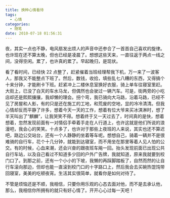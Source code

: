 ```yaml
---
title: 换种心情看待
tags:
  - 心情
categories:
  - 随笔
date: 2010-07-18 01:56:31
---
```


夜，其实一点也不静，电风扇发出烦人的声音中还参合了一首首自己喜欢的旋律。也许现在还不算太晚，但也已经是凌晨了。想想这些天来，一直往返于两点一线之间，没得空闲。累了，也许真的累了。早起晚归，是现状。

看了看时间，已经快 22 点整了，赶紧催着当班经理帮我下机，万一来了一波客人，那我又不能整点下班了。然后，数钱，收拾，填些乱七八糟的东西，又得搞个十来分钟，才能刷卡下班。赶紧冲上二楼休息室换好衣服，骑上单车往寝室里赶。大街上，已没了白天的车水马龙，但偶然也会驶过一辆汽车。可是，街两旁的小吃店却还是熙熙攘攘，我却懒的理会。拐个弯，我已骑向大马路，沿着马路，已经不见了房屋和人影，有的只是还在施工的工地，和荒废的空地，显的冷冷清清。但我心情却反而平静了许多，想着今天一天的工作，想着有位大爷来买冰淇淋时，想了半天叫出了“麒麟”，让我哭笑不得。想着终于又一天过去了，时间真的是快，想着想着，忽然发现前面有一对情侣手牵着手走在人行道上，也许这就是他们所说的浪漫吧，我会心的笑笑。十点多了，也许对于那些上夜班的人来说，其实也还不算迟吧，路边公交站台，还有一个人静静的坐着等车呢。想想自己，骑着一辆并不是很难骑的自行车，花个十几分钟，就能到达寝室，而不用坐在那里等着人见人怕的公交。有的时候，心血来潮，还会兴奋的跟夜班车飚一回。抬头发现前面已出现公共自行车站，以及自己看过不知道多少回的户外广告牌，我就知道，原来我就要到校门口了。到那之前，还有一个小小的下坡，我懒的再踩脚踏板了，自然而然的让自行车滚向那边，但却也能一直滚到校门口的十字路口上，然后我会去买碗热馄饨带回寝室，美美的吃顿夜宵。生活其实很简单，就看你是如何对待了。

不管是烦恼还是不顺，我相信，只要你用乐观的心态去面对他，而不是去承认他，那么，我相信你所拥有的就只有好心情了。开开心心过每一天吧！

